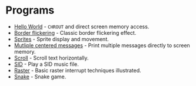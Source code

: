# Programs

- [Hello World](hello) - `CHROUT` and direct screen memory access.
- [Border flickering](border-flicker) - Classic border flickering effect.
- [Sprites](sprites) - Sprite display and movement.
- [Mutliple centered messages](screen-messages) - Print multiple messages directly to screen memory.
- [Scroll](scroll) - Scroll text horizontally.
- [SID](sid) - Play a SID music file.
- [Raster](raster) - Basic raster interrupt techniques illustrated.
- [Snake](snake) - Snake game.

